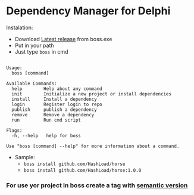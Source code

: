 
# Dependency Manager for Delphi

Instalation: 
 * Download [Latest release](https://github.com/HashLoad/boss/releases/latest/) from boss.exe
 * Put in your path
 * Just type `boss` in cmd
```

Usage:
  boss [command]

Available Commands:
  help        Help about any command
  init        Initialize a new project or install dependencies
  install     Install a dependency
  login       Register login to repo
  publish     publish a dependency
  remove      Remove a dependency
  run         Run cmd script

Flags:
  -h, --help   help for boss

Use "boss [command] --help" for more information about a command.
```
+ Sample: 
	+ `boss install github.com/HashLoad/horse`
	+ `boss install github.com/HashLoad/horse:1.0.0`


### For use yor project in boss create a tag with [semantic version](https://semver.org/) 
